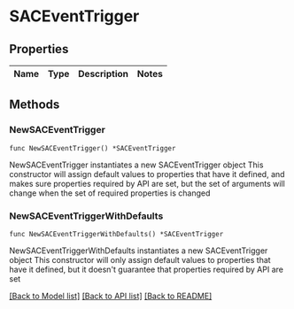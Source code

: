 # SACEventTrigger

## Properties

Name | Type | Description | Notes
------------ | ------------- | ------------- | -------------

## Methods

### NewSACEventTrigger

`func NewSACEventTrigger() *SACEventTrigger`

NewSACEventTrigger instantiates a new SACEventTrigger object
This constructor will assign default values to properties that have it defined,
and makes sure properties required by API are set, but the set of arguments
will change when the set of required properties is changed

### NewSACEventTriggerWithDefaults

`func NewSACEventTriggerWithDefaults() *SACEventTrigger`

NewSACEventTriggerWithDefaults instantiates a new SACEventTrigger object
This constructor will only assign default values to properties that have it defined,
but it doesn't guarantee that properties required by API are set


[[Back to Model list]](../README.md#documentation-for-models) [[Back to API list]](../README.md#documentation-for-api-endpoints) [[Back to README]](../README.md)


